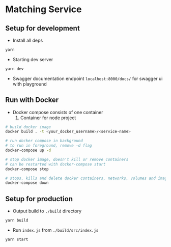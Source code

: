 # Matching Service

## Setup for development

- Install all deps

```sh
yarn
```

- Starting dev server

```sh
yarn dev
```

- Swagger documentation endpoint `localhost:8000/docs/` for swagger ui with playground

## Run with Docker

- Docker compose consists of one container
  1. Container for node project

```bash
# build docker image
docker build . -t <your_docker_username>/<service-name>

# run docker compose in background
# to run in foreground, remove -d flag
docker-compose up -d

# stop docker image, doesn't kill or remove containers
# can be restarted with docker-compose start
docker-compose stop

# stops, kills and delete docker containers, networks, volumes and images created by up
docker-compose down
```

## Setup for production

- Output build to `./build` directory

```sh
yarn build
```

- Run `index.js` from `./build/src/index.js`

```sh
yarn start
```
